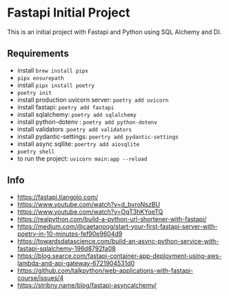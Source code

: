 
# Fastapi Initial Project

This is an initial project with Fastapi and Python using SQL Alchemy and DI. 

## Requirements
- install `brew install pipx`
- `pipx ensurepath`
- install `pipx install poetry`
- `poetry init`
- install production uvicorn server: `poetry add uvicorn`
- install fastapi: `poetry add fastapi`
- install sqlalchemy: `poetry add sqlalchemy`
- install python-dotenv : `poetry add python-dotenv`
- install validators :`poetry add validators`
- install pydantic-settings: `poertry add pydantic-settings`
- install async sqllite: `poertry add aiosqlite`
- `poetry shell`
- to run the project: `uvicorn main:app --reload`
## Info
- https://fastapi.tiangolo.com/
- https://www.youtube.com/watch?v=d_bvroNszBU
- https://www.youtube.com/watch?v=OqT3hKYoeTQ
- https://realpython.com/build-a-python-url-shortener-with-fastapi/
- https://medium.com/@caetanoog/start-your-first-fastapi-server-with-poetry-in-10-minutes-fef90e9604d9
- https://towardsdatascience.com/build-an-async-python-service-with-fastapi-sqlalchemy-196d8792fa08
- https://blog.searce.com/fastapi-container-app-deployment-using-aws-lambda-and-api-gateway-6721904531d0
- https://github.com/talkpython/web-applications-with-fastapi-course/issues/4
- https://stribny.name/blog/fastapi-asyncalchemy/


